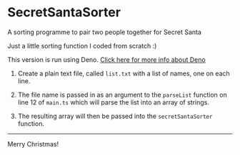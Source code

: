 # SecretSantaSorter
A sorting programme to pair two people together for Secret Santa

Just a little sorting function I coded from scratch :)

This version is run using Deno. [Click here for more info about Deno](https://deno.com/)

1. Create a plain text file, called `list.txt` with a list of names, one on each line.

2. The file name is passed in as an argument to the `parseList` function on line 12 of `main.ts` which will parse the list into an array of strings. 

3. The resulting array will then be passed into the `secretSantaSorter` function.


-----------------------------------------------

Merry Christmas!
